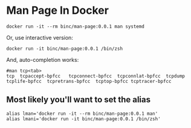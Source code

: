 # Man Page In Docker

```
docker run -it --rm binc/man-page:0.0.1 man systemd
```
Or, use interactive version:

```
docker run -it binc/man-page:0.0.1 /bin/zsh
```
And, auto-completion works:
```
#man tcp<tab>
tcp  tcpaccept-bpfcc   tcpconnect-bpfcc  tcpconnlat-bpfcc  tcpdump tcplife-bpfcc  tcpretrans-bpfcc  tcptop-bpfcc tcptracer-bpfcc
```

## Most likely you'll want to set the alias
```
alias lman='docker run -it --rm binc/man-page:0.0.1 man'
alias lmani='docker run -it binc/man-page:0.0.1 /bin/zsh'
```
